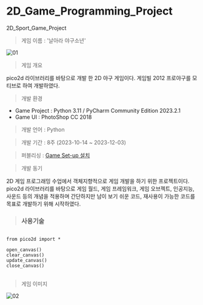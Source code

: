 # 2D_Game_Programming_Project
 2D_Sport_Game_Project

> 게임 이름 : '날아라 야구소년'

![01](https://github.com/UihwanLee/2D_Game_Programming_Project/assets/36596037/20001fa0-40f4-4eb5-8837-3679268a63d8)

> 게임 개요

pico2d 라이브러리를 바탕으로 개발 한 2D 야구 게임이다.
게임빌 2012 프로야구를 모티브로 하여 개발하였다.

> 개발 환경

 * Game Project : Python 3.11 / PyCharm Community Edition 2023.2.1  
 * Game UI : PhotoShop CC 2018
 
  
> 개발 언어 : Python
  
> 개발 기간 : 8주 (2023-10-14 ~ 2023-12-03)
  
> 퍼블리싱 : [Game Set-up 설치](https://drive.google.com/file/d/1v8lngMJSvRFxNfO1MLNTOgG1ef82HXcM/view?usp=sharing)
  
> 개발 동기  

2D 게임 프로그래밍 수업에서 객체지향적으로 게임 개발을 하기 위한 프로젝트이다.
pico2d 라이브러리를 바탕으로 게임 월드, 게임 프레임워크, 게임 오브젝트, 인공지능, 사운드 등의 개념을 적용하며
간단하지만 남이 보기 쉬운 코드, 재사용이 가능한 코드를 목표로 개발하기 위해 시작하였다.
  
> ### 사용기술
 
<pre>
<code>
from pico2d import *

open_canvas()
clear_canvas()
update_canvas()
close_canvas()
</code>
</pre>
  
> 게임 이미지

![02](https://github.com/UihwanLee/2D_Game_Programming_Project/assets/36596037/fa530aa3-ae2a-4e31-8233-9e9cdccea289)
